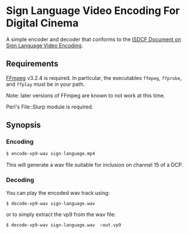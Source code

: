 # Sign Language Video Encoding For Digital Cinema

A simple encoder and decoder that conforms to the [ISDCF Document on Sign Language Video Encoding](http://isdcf.com/papers/ISDCF-Doc13-Sign-Language-Video-Encoding-for-Digital-Cinema.pdf).

## Requirements
[FFmpeg](https://www.ffmpeg.org) v3.2.4 is required. In particular, the executables `ffmpeg`, `ffprobe`, and `ffplay` must be in your path.

Note: later versions of FFmpeg are known to not work at this time.

Perl's File::Slurp module is required.

## Synopsis

### Encoding

```bash
$ encode-vp9-wav sign-language.mp4
```

This will generate a wav file suitable for inclusion on channel 15 of a DCP.

### Decoding

You can play the encoded wav track using:

```bash
$ decode-vp9-wav sign-language.wav
```

or to simply extract the vp9 from the wav file:

```bash
$ decode-vp9-wav sign-language.wav  >out.vp9
```
